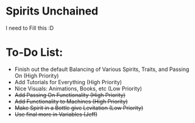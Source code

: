 # Spirits Unchained
I need to Fill this :D

# To-Do List:

- Finish out the default Balancing of Various Spirits, Traits, and Passing On (High Priority)
- Add Tutorials for Everything (High Priority)
- Nice Visuals: Animations, Books, etc (Low Priority)
- ~~Add Passing On Functionality (High Priority)~~
- ~~Add Functionality to Machines (High Priority)~~
- ~~Make Spirit in a Bottle give Levitation (Low Priority)~~
- ~~Use final more in Variables (Jeff)~~